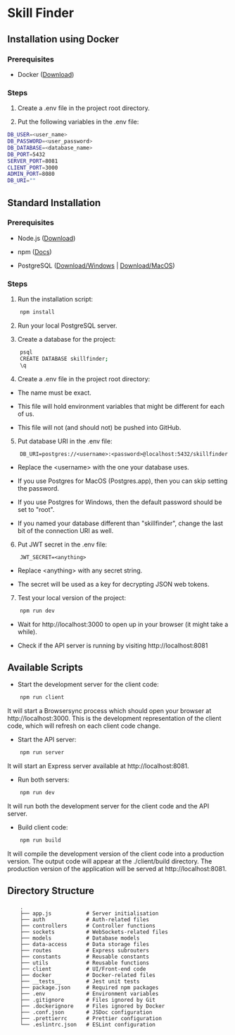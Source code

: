 # Skill Finder

## Installation using Docker

### Prerequisites

-   Docker ([Download](https://www.docker.com/get-started))

### Steps

1.  Create a .env file in the project root directory.

2.  Put the following variables in the .env file:

```bash
DB_USER=<user_name>
DB_PASSWORD=<user_password>
DB_DATABASE=<database_name>
DB_PORT=5432
SERVER_PORT=8081
CLIENT_PORT=3000
ADMIN_PORT=8080
DB_URI=""
```

## Standard Installation

### Prerequisites

-   Node.js ([Download](https://nodejs.org/en/))

-   npm ([Docs](https://www.npmjs.com/get-npm))

-   PostgreSQL ([Download/Windows](https://www.postgresql.org/download/) | [Download/MacOS](https://postgresapp.com/))

### Steps

1. Run the installation script:

```zsh
    npm install
```

2. Run your local PostgreSQL server.

3. Create a database for the project:

```zsh
    psql
    CREATE DATABASE skillfinder;
    \q
```

4. Create a .env file in the project root directory:

-   The name must be exact.

-   This file will hold environment variables that might be different for each of us.

-   This file will not (and should not) be pushed into GitHub.

5. Put database URI in the .env file:

```
    DB_URI=postgres://<username>:<password>@localhost:5432/skillfinder
```

-   Replace the \<username> with the one your database uses.

-   If you use Postgres for MacOS (Postgres.app), then you can skip setting the password.

-   If you use Postgres for Windows, then the default password should be set to "root".

-   If you named your database different than "skillfinder", change the last bit of the connection URI as well.

6. Put JWT secret in the .env file:

```
    JWT_SECRET=<anything>
```

-   Replace \<anything> with any secret string.

-   The secret will be used as a key for decrypting JSON web tokens.

7. Test your local version of the project:

```zsh
    npm run dev
```

-   Wait for http://localhost:3000 to open up in your browser (it might take a while).

-   Check if the API server is running by visiting http://localhost:8081

## Available Scripts

-   Start the development server for the client code:

```zsh
    npm run client
```

It will start a Browsersync process which should open your browser at http://localhost:3000. This is the development representation of the client code, which will refresh on each client code change.

-   Start the API server:

```zsh
    npm run server
```

It will start an Express server available at http://localhost:8081.

-   Run both servers:

```zsh
    npm run dev
```

It will run both the development server for the client code and the API server.

-   Build client code:

```zsh
    npm run build
```

It will compile the development version of the client code into a production version. The output code will appear at the ./client/build directory. The production version of the application will be served at http://localhost:8081.

## Directory Structure

```
    .
    ├── app.js           # Server initialisation
    ├── auth             # Auth-related files
    ├── controllers      # Controller functions
    ├── sockets          # WebSockets-related files
    ├── models           # Database models
    ├── data-access      # Data storage files
    ├── routes           # Express subrouters
    ├── constants        # Reusable constants
    ├── utils            # Reusable functions
    ├── client           # UI/Front-end code
    ├── docker           # Docker-related files
    ├── __tests__        # Jest unit tests
    ├── package.json     # Required npm packages
    ├── .env             # Environment variables
    ├── .gitignore       # Files ignored by Git
    ├── .dockerignore    # Files ignored by Docker
    ├── .conf.json       # JSDoc configuration
    ├── .prettierrc      # Prettier configuration
    └── .eslintrc.json   # ESLint configuration
```
